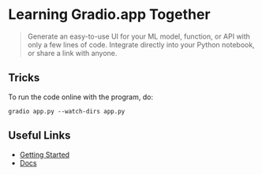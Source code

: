 # Learning Gradio.app Together

> Generate an easy-to-use UI for your ML model, function, or API with only a few lines of code.
> Integrate directly into your Python notebook, or share a link with anyone.


## Tricks

To run the code online with the program, do:
```zash
gradio app.py --watch-dirs app.py
```

## Useful Links
- [Getting Started](https://www.gradio.app/getting_started)
- [Docs](https://www.gradio.app/docs)


